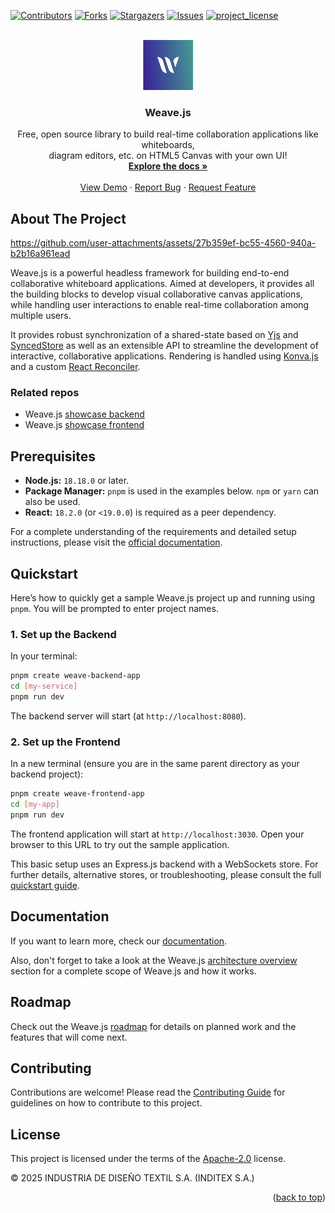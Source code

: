 <!--
SPDX-FileCopyrightText: 2025 2025 INDUSTRIA DE DISEÑO TEXTIL S.A. (INDITEX S.A.)

SPDX-License-Identifier: Apache-2.0
-->

<a id="readme-top"></a>

[![Contributors][contributors-shield]][contributors-url]
[![Forks][forks-shield]][forks-url]
[![Stargazers][stars-shield]][stars-url]
[![Issues][issues-shield]][issues-url]
[![project_license][license-shield]][license-url]

<br />
<div align="center">
  <a href="https://github.com/InditexTech/weavejs">
    <picture>
      <img src="images/logo.png" alt="Weave.js logo" width="80" height="80">
    </picture>
  </a>

<h3 align="center">Weave.js</h3>

  <p align="center">
    Free, open source library to build real-time collaboration applications like whiteboards, <br /> diagram editors, etc. on HTML5 Canvas with your own UI!
    <br />
    <a href="https://inditextech.github.io/weavejs/docs/main"><strong>Explore the docs »</strong></a>
    <br />
    <br />
    <a href="https://weavejs.cloud.inditex.com/">View Demo</a>
    &middot;
    <a href="https://github.com/InditexTech/weavejs/issues/new?labels=bug&template=bug-report.md">Report Bug</a>
    &middot;
    <a href="https://github.com/InditexTech/weavejs/issues/new?labels=enhancement&template=feature-request.md">Request Feature</a>
  </p>
</div>

## About The Project

https://github.com/user-attachments/assets/27b359ef-bc55-4560-940a-b2b16a961ead

Weave.js is a powerful headless framework for building end-to-end collaborative whiteboard applications. Aimed at developers, it provides all the building blocks to develop visual collaborative canvas applications, while handling user interactions to enable real-time collaboration among multiple users.

It provides robust synchronization of a shared-state based on [Yjs][Yjs-url] and [SyncedStore][SyncedStore-url] as well as an extensible API to streamline the development of interactive, collaborative applications. Rendering is handled using [Konva.js][Konva-url] and a custom [React Reconciler][ReactReconciler-url].

### Related repos

- Weave.js [showcase backend](https://github.com/InditexTech/weavejs-backend)
- Weave.js [showcase frontend](https://github.com/InditexTech/weavejs-frontend)

## Prerequisites

- **Node.js:** `18.18.0` or later.
- **Package Manager:** `pnpm` is used in the examples below. `npm` or `yarn` can also be used.
- **React:** `18.2.0` (or `<19.0.0`) is required as a peer dependency.

For a complete understanding of the requirements and detailed setup instructions, please visit the [official documentation](https://inditextech.github.io/weavejs/docs/main/requirements).

## Quickstart

Here’s how to quickly get a sample Weave.js project up and running using `pnpm`. You will be prompted to enter project names.

### 1. Set up the Backend

In your terminal:

```bash
pnpm create weave-backend-app
cd [my-service]
pnpm run dev
```

The backend server will start (at `http://localhost:8080`).

### 2. Set up the Frontend

In a new terminal (ensure you are in the same parent directory as your backend project):

```bash
pnpm create weave-frontend-app
cd [my-app]
pnpm run dev
```

The frontend application will start at `http://localhost:3030`. Open your browser to this URL to try out the sample application.

This basic setup uses an Express.js backend with a WebSockets store. For further details, alternative stores, or troubleshooting, please consult the full [quickstart guide][docs-quick-start-url].

## Documentation

If you want to learn more, check our [documentation][docs-url].

Also, don't forget to take a look at the Weave.js [architecture overview][docs-architecture] section for a complete scope of Weave.js and how it works.

## Roadmap

Check out the Weave.js [roadmap][docs-roadmap-url] for details on planned work and the features that will come next.

## Contributing

Contributions are welcome! Please read the [Contributing Guide](CONTRIBUTING.md) for guidelines on how to contribute to this project.

## License

This project is licensed under the terms of the [Apache-2.0](LICENSE) license.

© 2025 INDUSTRIA DE DISEÑO TEXTIL S.A. (INDITEX S.A.)

<p align="right">(<a href="#readme-top">back to top</a>)</p>

[contributors-shield]: https://img.shields.io/github/contributors/InditexTech/weavejs.svg?style=for-the-badge
[contributors-url]: https://github.com/InditexTech/weavejs/graphs/contributors
[forks-shield]: https://img.shields.io/github/forks/InditexTech/weavejs.svg?style=for-the-badge
[forks-url]: https://github.com/InditexTech/weavejs/network/members
[stars-shield]: https://img.shields.io/github/stars/InditexTech/weavejs.svg?style=for-the-badge
[stars-url]: https://github.com/InditexTech/weavejs/stargazers
[issues-shield]: https://img.shields.io/github/issues/InditexTech/weavejs.svg?style=for-the-badge
[docs-url]: https://inditextech.github.io/weavejs
[docs-architecture]: https://inditextech.github.io/weavejs/docs/main/architecture
[docs-quick-start-url]: https://inditextech.github.io/weavejs/docs/main/quickstart
[docs-roadmap-url]: https://inditextech.github.io/weavejs/docs/main/roadmap
[issues-url]: https://github.com/InditexTech/weavejs/issues
[license-shield]: https://img.shields.io/github/license/InditexTech/weavejs.svg?style=for-the-badge
[license-url]: https://github.com/InditexTech/weavejs/blob/master/LICENSE.txt
[product-screenshot]: images/screenshot.png
[Konva-url]: https://github.com/konvajs/konva
[Yjs-url]: https://github.com/yjs/yjs
[SyncedStore-url]: https://github.com/yousefed/SyncedStore
[ReactReconciler-url]: https://github.com/facebook/react/tree/main/packages/react-reconciler

